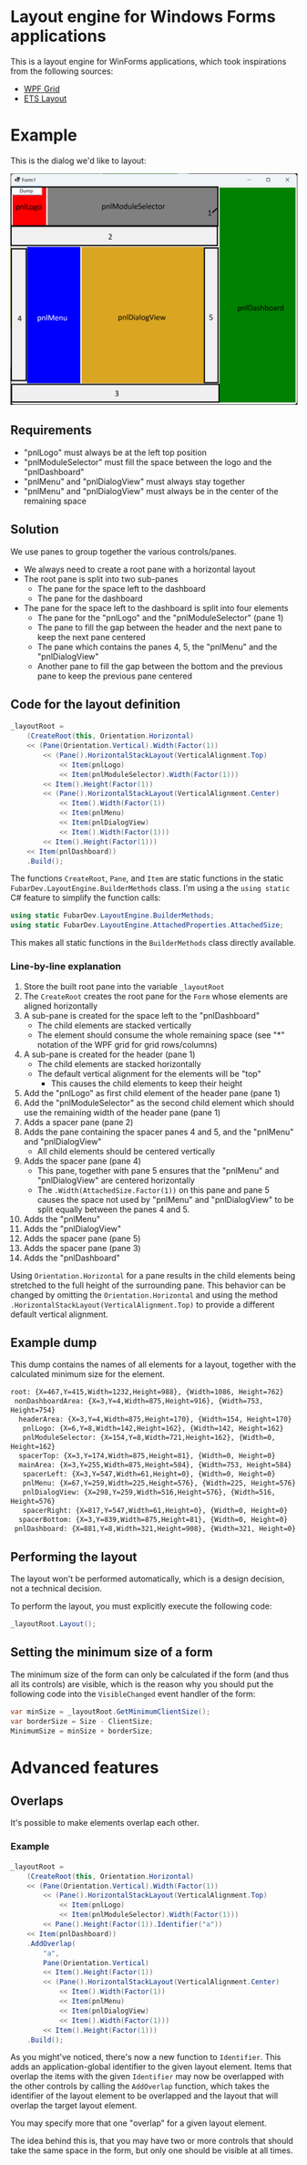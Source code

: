 # Layout engine for Windows Forms applications

This is a layout engine for WinForms applications, which took
inspirations from the following sources:

- [WPF Grid](https://learn.microsoft.com/en-us/dotnet/api/system.windows.controls.grid)
- [ETS Layout](https://www.codeproject.com/articles/116/layout-manager-for-dialogs-formviews-dialogbars-an)

# Example

This is the dialog we'd like to layout:

![Sample dialog](doc/images/sample-dialog.png)

## Requirements

- "pnlLogo" must always be at the left top position
- "pnlModuleSelector" must fill the space between the logo and the "pnlDashboard"
- "pnlMenu" and "pnlDialogView" must always stay together
- "pnlMenu" and "pnlDialogView" must always be in the center of the remaining space

## Solution

We use panes to group together the various controls/panes.

- We always need to create a root pane with a horizontal layout
- The root pane is split into two sub-panes
    - The pane for the space left to the dashboard
    - The pane for the dashboard
- The pane for the space left to the dashboard is split into four elements
    - The pane for the "pnlLogo" and the "pnlModuleSelector" (pane 1)
    - The pane to fill the gap between the header and the next pane to keep the next pane centered
    - The pane which contains the panes 4, 5, the "pnlMenu" and the "pnlDialogView"
    - Another pane to fill the gap between the bottom and the previous pane to keep the previous pane centered

## Code for the layout definition

```c#
_layoutRoot =
    (CreateRoot(this, Orientation.Horizontal)
    << (Pane(Orientation.Vertical).Width(Factor(1))
        << (Pane().HorizontalStackLayout(VerticalAlignment.Top)
            << Item(pnlLogo)
            << Item(pnlModuleSelector).Width(Factor(1)))
        << Item().Height(Factor(1))
        << (Pane().HorizontalStackLayout(VerticalAlignment.Center)
            << Item().Width(Factor(1))
            << Item(pnlMenu)
            << Item(pnlDialogView)
            << Item().Width(Factor(1)))
        << Item().Height(Factor(1)))
    << Item(pnlDashboard))
    .Build();
```

The functions `CreateRoot`, `Pane`, and `Item` are static functions in the static
 `FubarDev.LayoutEngine.BuilderMethods` class. I'm using a the `using static` C#
 feature to simplify the function calls:

 ```c#
 using static FubarDev.LayoutEngine.BuilderMethods;
 using static FubarDev.LayoutEngine.AttachedProperties.AttachedSize;
```

 This makes all static functions in the `BuilderMethods` class directly available.

### Line-by-line explanation

1. Store the built root pane into the variable `_layoutRoot`
2. The `CreateRoot` creates the root pane for the `Form` whose elements are aligned horizontally
3. A sub-pane is created for the space left to the "pnlDashboard"
    - The child elements are stacked vertically
    - The element should consume the whole remaining space (see "*" notation of the WPF grid for grid rows/columns)
4. A sub-pane is created for the header (pane 1)
    - The child elements are stacked horizontally
    - The default vertical alignment for the elements will be "top"
        - This causes the child elements to keep their height
5. Add the "pnlLogo" as first child element of the header pane (pane 1)
6. Add the "pnlModuleSelector" as the second child element which should use the remaining width of the header pane (pane 1)
7. Adds a spacer pane (pane 2)
8. Adds the pane containing the spacer panes 4 and 5, and the "pnlMenu" and "pnlDialogView"
    - All child elements should be centered vertically
9. Adds the spacer pane (pane 4)
    - This pane, together with pane 5 ensures that the "pnlMenu" and "pnlDialogView" are centered horizontally
    - The `.Width(AttachedSize.Factor(1))` on this pane and pane 5 causes the space
      not used by "pnlMenu" and "pnlDialogView" to be split equally between the panes 4 and 5.
10. Adds the "pnlMenu"
11. Adds the "pnlDialogView"
12. Adds the spacer pane (pane 5)
13. Adds the spacer pane (pane 3)
14. Adds the "pnlDashboard"

Using `Orientation.Horizontal` for a pane results in the child elements
being stretched to the full height of the surrounding pane. This behavior
can be changed by omitting the `Orientation.Horizontal` and using the
method `.HorizontalStackLayout(VerticalAlignment.Top)` to provide a different
default vertical alignment.

## Example dump

This dump contains the names of all elements for a layout, together
with the calculated minimum size for the element.

```text
root: {X=467,Y=415,Width=1232,Height=988}, {Width=1086, Height=762}
 nonDashboardArea: {X=3,Y=4,Width=875,Height=916}, {Width=753, Height=754}
  headerArea: {X=3,Y=4,Width=875,Height=170}, {Width=154, Height=170}
   pnlLogo: {X=6,Y=8,Width=142,Height=162}, {Width=142, Height=162}
   pnlModuleSelector: {X=154,Y=8,Width=721,Height=162}, {Width=0, Height=162}
  spacerTop: {X=3,Y=174,Width=875,Height=81}, {Width=0, Height=0}
  mainArea: {X=3,Y=255,Width=875,Height=584}, {Width=753, Height=584}
   spacerLeft: {X=3,Y=547,Width=61,Height=0}, {Width=0, Height=0}
   pnlMenu: {X=67,Y=259,Width=225,Height=576}, {Width=225, Height=576}
   pnlDialogView: {X=298,Y=259,Width=516,Height=576}, {Width=516, Height=576}
   spacerRight: {X=817,Y=547,Width=61,Height=0}, {Width=0, Height=0}
  spacerBottom: {X=3,Y=839,Width=875,Height=81}, {Width=0, Height=0}
 pnlDashboard: {X=881,Y=8,Width=321,Height=908}, {Width=321, Height=0}
```

## Performing the layout

The layout won't be performed automatically, which is a design decision,
not a technical decision.

To perform the layout, you must explicitly execute the following code:

```c#
_layoutRoot.Layout();
```

## Setting the minimum size of a form

The minimum size of the form can only be calculated if the form (and thus all
its controls) are visible, which is the reason why you should put the following
code into the `VisibleChanged` event handler of the form:

```c#
var minSize = _layoutRoot.GetMinimumClientSize();
var borderSize = Size - ClientSize;
MinimumSize = minSize + borderSize;
```

# Advanced features

## Overlaps

It's possible to make elements overlap each other.

### Example

```c#
_layoutRoot =
    (CreateRoot(this, Orientation.Horizontal)
    << (Pane(Orientation.Vertical).Width(Factor(1))
        << (Pane().HorizontalStackLayout(VerticalAlignment.Top)
            << Item(pnlLogo)
            << Item(pnlModuleSelector).Width(Factor(1)))
        << Pane().Height(Factor(1)).Identifier("a"))
    << Item(pnlDashboard))
    .AddOverlap(
        "a",
        Pane(Orientation.Vertical)
        << Item().Height(Factor(1))
        << (Pane().HorizontalStackLayout(VerticalAlignment.Center)
            << Item().Width(Factor(1))
            << Item(pnlMenu)
            << Item(pnlDialogView)
            << Item().Width(Factor(1)))
        << Item().Height(Factor(1)))
    .Build();
```

As you might've noticed, there's now a new function to `Identifier`.
This adds an application-global identifier to the given layout element.
Items that overlap the items with the given `Identifier` may now
be overlapped with the other controls by calling the `AddOverlap`
function, which takes the identifier of the layout element to
be overlapped and the layout that will overlap the target
layout element.

You may specify more that one "overlap" for a given layout element.

The idea behind this is, that you may have two or more controls
that should take the same space in the form, but only one should be visible
at all times.
